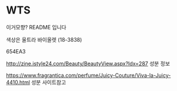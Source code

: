 # WTS

이거모향? README 입니다

색상은 울트라 바이올렛 (18-3838)

654EA3

http://zine.istyle24.com/Beauty/BeautyView.aspx?Idx=287
성분 정보

https://www.fragrantica.com/perfume/Juicy-Couture/Viva-la-Juicy-4410.html
성분 사이트참고
